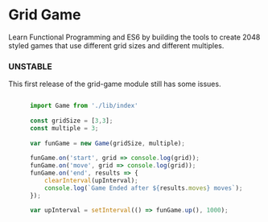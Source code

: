 Grid Game
==========
Learn Functional Programming and ES6 by building the tools to create 2048 styled games that use different grid sizes 
and different multiples.

### UNSTABLE
This first release of the grid-game module still has some issues.

```javascript

      import Game from './lib/index'
      
      const gridSize = [3,3];
      const multiple = 3;
      
      var funGame = new Game(gridSize, multiple);
      
      funGame.on('start', grid => console.log(grid));
      funGame.on('move', grid => console.log(grid));
      funGame.on('end', results => {
          clearInterval(upInterval);
          console.log(`Game Ended after ${results.moves} moves`);
      });
      
      var upInterval = setInterval(() => funGame.up(), 1000);
   
```

